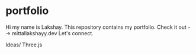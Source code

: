 # portfolio
Hi my name is Lakshay. This repository contains my portfolio. Check it out --> mittallakshayy.dev
Let's connect.

Ideas/ 
Three.js 
